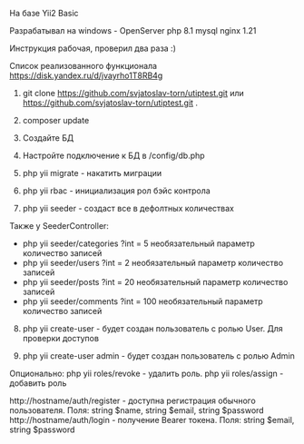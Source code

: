 На базе Yii2 Basic

Разрабатывал на windows - OpenServer
php 8.1 mysql nginx 1.21

Инструкция рабочая, проверил два раза :)

Список реализованного функционала
https://disk.yandex.ru/d/jvayrho1T8RB4g

1. git clone https://github.com/svjatoslav-torn/utiptest.git или https://github.com/svjatoslav-torn/utiptest.git .
2. composer update
3. Создайте БД
4. Настройте подключение к БД в /config/db.php

5. php yii migrate - накатить миграции

6. php yii rbac - инициализация рол бэйс контрола

7. php yii seeder - создаст все в дефолтных количествах

Также у SeederController:
- php yii seeder/categories   ?int = 5 необязательный параметр количество записей
- php yii seeder/users   ?int = 2 необязательный параметр количество записей
- php yii seeder/posts   ?int = 20 необязательный параметр количество записей
- php yii seeder/comments ?int = 100 необязательный параметр количество записей

8. php yii create-user   -    будет создан пользователь с ролью User. Для проверки доступов

9. php yii create-user admin   -    будет создан пользователь с ролью Admin

Опционально: php yii roles/revoke - удалить роль. php yii roles/assign - добавить роль


http://hostname/auth/register  -  доступна регистрация обычного пользователя. Поля: string $name, string $email, string $password
http://hostname/auth/login  -  получение Bearer токена. Поля: string $email, string $password